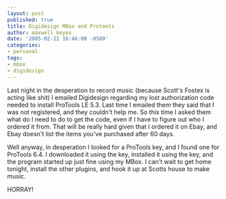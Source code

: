 ```yaml
---
layout: post
published: true
title: Digidesign MBox and Protools
author: maxwell keyes
date: '2005-02-22 16:46:00 -0500'
categories:
- personal
tags:
- mbox
- digidesign
---
```


Last night in the desperation to record music (because Scott's Fostex is acting like shit) I emailed Digidesign
regarding my lost authorization code needed to install ProTools LE 5.3. Last time I emailed them they said that I
was not registered, and they couldn't help me. So this time I asked them what do I need to do to get the code, even if
I have to figure out who I ordered it from. That will be really hard given that I ordered it on Ebay, and Ebay doesn't
list the items you've purchased after 60 days.

Well anyway, in desperation I looked for a ProTools key, and I found one for ProTools 6.4. I downloaded it using the
key, installed it using the key, and the program started up just fine using my MBox. I can't wait to get home tonight,
install the other plugins, and hook it up at Scotts house to make music.

HORRAY!
